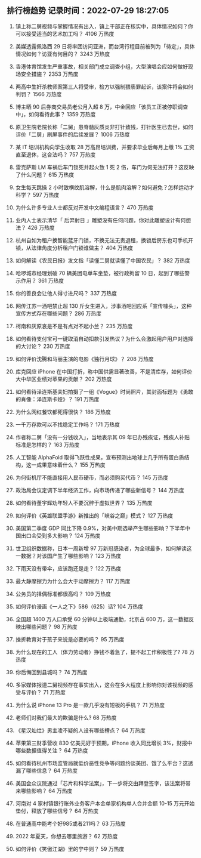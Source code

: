 
## 排行榜趋势 记录时间：2022-07-29 18:27:05
  
  1. 镇上称二舅视频与掌握情况有出入，镇上干部正在核实中，具体情况如何？你可以接受适当的艺术加工吗？ 4106 万热度
    
  2. 美媒透露佩洛西 29 日将率团访问亚洲，而台湾行程目前被列为「待定」，具体情况如何？访亚有何目的？ 3243 万热度
    
  3. 香港体育馆发生严重事故，相关部门成立调查小组，大型演唱会应如何做好现场安全措施？ 2353 万热度
    
  4. 两高中生奸杀教师案第三人将受审，检方以强制猥亵罪起诉，该案件将会如何判罚？ 1566 万热度
    
  5. 博主晒 90 后券商交易员老公月入超 8 万，中金回应「该员工正被停职调查中」，如何看待此事？ 1359 万热度
    
  6. 原卫生院老院长称「二舅」患脊髓灰质炎非打针致残，打针医生已去世，如何评价「二舅」刷屏事件的后续发展？ 1006 万热度
    
  7. 某 IT 培训机构向学生收取 28 万高昂培训费，并要求毕业后每月上缴 1% 工资直至退休，这合法吗？ 757 万热度
    
  8. 雷克萨斯 LM 车祸后车门锁死并起火致 1 死 2 伤，车门为何无法打开？这反映了什么问题？ 615 万热度
    
  9. 女生每天跳操 2 小时致横纹肌溶解，什么是肌肉溶解？如何避免？怎样运动才科学？ 597 万热度
    
  10. 为什么许多专业人士都反对开发中文编程语言？ 470 万热度
    
  11. 业内人士表示清华「 后羿射日 」雕塑没有任何问题，你对此雕塑设计有何想法？ 426 万热度
    
  12. 杭州自如为租户换智能蓝牙门锁，不换无法无责退租，换锁后房东也可手机开锁，从法律角度分析租户门锁谁做主？ 404 万热度
    
  13. 如何解读《农民日报》发文指「读懂二舅就读懂了中国农民」？ 382 万热度
    
  14. 哈啰城市经理划破 70 辆美团电单车坐垫，被行政拘留 10 日，起到了哪些警示作用？ 361 万热度
    
  15. 你的善良会让他人得寸进尺吗？ 337 万热度
    
  16. 网传江苏一酒吧禁止超 130 斤女生进入，涉事酒吧回应系「宣传噱头」，这种宣传方式存在哪些问题？ 286 万热度
    
  17. 柯南和灰原哀是不是有点对不起小兰？ 235 万热度
    
  18. 如何看待支付宝可一键取消自动扣款引发热议？为什么会激起用户用户对选择的大讨论？ 230 万热度
    
  19. 如何评价沈腾和马丽主演的电影《独行月球》？ 208 万热度
    
  20. 库克回应 iPhone 在中国打折，称中国供需显著改善，不是清库存，如何评价大中华区业绩对苹果的贡献？ 202 万热度
    
  21. 如何看待泽连斯基夫妇拍摄了一组《Vogue》时尚照片，其封面标题为《勇敢的肖像：泽连斯卡娅》？ 191 万热度
    
  22. 为什么网红餐饮都死得很快？ 186 万热度
    
  23. 一千万存款可以不找稳定工作吗？ 171 万热度
    
  24. 作者称二舅「没有一分钱收入」，当地表示其 09 年已办残疾证，残疾人补贴标准是怎样的？ 163 万热度
    
  25. 人工智能 AlphaFold 取得飞跃性成果，宣布预测出地球上几乎所有蛋白质结构，这一成果意味着什么？ 155 万热度
    
  26. 为何街机厅不能直接用人民币硬币，而必须购买代币？ 145 万热度
    
  27. 政治局会议定调下半年经济工作，向市场传递了哪些新信号？ 144 万热度
    
  28. 如何看待董宇辉劝年轻人不要沉醉于虚拟世界？ 135 万热度
    
  29. 如何评价《英雄联盟手游》新推出的「峡谷之巅」模式？ 127 万热度
    
  30. 美国第二季度 GDP 同比下降 0.9%，对美中期选举产生哪些影响？下半年中国出口会受到多大影响？ 124 万热度
    
  31. 世卫组织数据称，日本一周新增 97 万新冠感染者，为全球最多，如何解读这一数据？对该国产生了哪些影响？ 123 万热度
    
  32. 下雨天没有带伞，应该跑还是走？ 122 万热度
    
  33. 最大静摩擦力为什么会大于动摩擦力？ 117 万热度
    
  34. 公务员的择偶标准都很高吗？ 109 万热度
    
  35. 如何评价漫画《一人之下》586（625）话? 104 万热度
    
  36. 全国超 1400 万人口承受 60 分钟以上极端通勤，北京占 600 万，这一数据反映出哪些问题？ 98 万热度
    
  37. 挫折教育对于孩子来说是必要的吗？ 95 万热度
    
  38. 为什么现在的工人（体力劳动者）挣钱不着急了，提不起工作积极性了? 78 万热度
    
  39. 你后悔回到县城吗？ 74 万热度
    
  40. 多家媒体报道二舅视频存在事实出入，这会在多大程度上影响你对该视频的感受与评价？ 71 万热度
    
  41. 为什么说 iPhone 13 Pro 是一款几乎没有短板的手机？ 71 万热度
    
  42. 老师们对我们最大的欺骗是什么? 68 万热度
    
  43. 《星汉灿烂》男主凌不疑的人设有哪些槽点？ 64 万热度
    
  44. 苹果第三财季营收 830 亿美元好于预期，iPhone 收入同比增长 3%，财报中哪些数据值得关注？ 64 万热度
    
  45. 如何看待杭州市场监管局就低价恶性竞争等问题约谈美团、饿了么平台？这透漏了哪些信息？ 64 万热度
    
  46. 美国会众议院通过「芯片和科学法案」，下一步将交由拜登签字，该法案将带来哪些影响？ 64 万热度
    
  47. 河南对 4 家村镇银行账外业务客户本金单家机构单人合并金额 10-15 万元开始垫付，释放了哪些信号？ 64 万热度
    
  48. 在普通高中能考个好985或者211吗？ 63 万热度
    
  49. 2022 年夏天，你想去哪里旅游？ 62 万热度
    
  50. 如何评价《笑傲江湖》里的宁中则？ 59 万热度
    